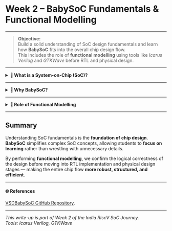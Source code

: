# Week 2 – BabySoC Fundamentals & Functional Modelling    

---

> **Objective:**  
> Build a solid understanding of SoC design fundamentals and learn how **BabySoC** fits into the overall chip design flow.  
> This includes the role of **functional modelling** using tools like *Icarus Verilog* and *GTKWave* before RTL and physical design.

---

<details>
<summary><strong>📌 What is a System-on-Chip (SoC)?</strong></summary>  



## What is a System-on-Chip (SoC)?

A System-on-Chip (SoC) is an integrated circuit that consolidates the essential components of a complete electronic system on a single silicon substrate. Instead of multiple discrete ICs on a PCB, an SoC integrates:

* CPU (Processor): Executes instructions, performs arithmetic/logic, and controls the system.

* Memory: RAM/ROM/Flash for data and instruction storage.

* Peripherals: Interfaces such as UART, SPI, I²C, GPIO, Timers, ADC/DAC for communication and control.

* Interconnect (Bus System): Links CPU, memory, and peripherals for smooth data transfer.

#### This high level of integration results in better performance, power efficiency, compactness, and cost savings — making SoCs the backbone of smartphones, IoT devices, automotive systems, and embedded platforms.

### How a System-on-Chip Works</strong></summary>

##### A System-on-Chip (SoC) powers up by loading boot instructions from ROM/Flash, and the CPU initializes the system. It **fetches, decodes, and executes instructions**, moves data via the interconnect, and interacts with peripherals using memory-mapped registers. Peripherals like timers or UART can operate semi-independently, while **power and clock management** optimize energy usage by gating unused blocks.
---
</details>   

---

<details>
<summary><strong>📌 Why BabySoC?</strong></summary>  

  
# BabySoC: A Simplified Educational SoC

**BabySoC** is a **miniature, educational System-on-Chip (SoC)** designed for learning and experimentation. Unlike commercial SoCs such as ARM Cortex or Intel processors, BabySoC is **small, modular, and easy to understand**. It is primarily intended for **learning, hands-on training, and experimentation**, rather than for production use.

---

### Core Modules  

#### Processor / Controller: A small RISC core that fetches, decodes, and executes instructions.  

#### Memory Interface: Simplified RAM/ROM to demonstrate read/write operations and bus signaling.  

#### Peripherals: LEDs, switches, counters, UART/timers for I/O interaction.  

#### Clock & Reset Logic: Ensures synchronization and initializes the system to a known state.  

---
### How Baby SoC Works – Step by Step

#### Step 1: Instruction Fetch
The CPU reads an instruction from memory (ROM).  
Each instruction tells the CPU what operation to perform.
#### Step 2: Instruction Decode
The CPU decodes the instruction to understand whether it’s:  
- An arithmetic operation
- Memory read/write  
- Peripheral interaction (like turning on an LED)
#### Step 3: Execute
The CPU executes the instruction:  
- **ALU (Arithmetic Logic Unit)** performs calculations  
- **Registers** hold temporary results
#### Step 4: Memory & Peripheral Access
If the instruction involves memory or a peripheral:  
- The CPU sends an **address** and **control signals** over the bus  
- The memory or peripheral responds with data or performs an action
#### Step 5: Write Back
The result of the operation (from ALU or memory) is stored back in a CPU register.
#### Step 6: Next Instruction
The CPU moves to the next instruction and repeats the cycle.

</details>

---
  
<details>
<summary><strong> 📌 Role of Functional Modelling</strong></summary>

Before RTL and physical design, **functional modelling** plays a crucial role in verifying the SoC’s architecture.  

####  Why it matters
- Detects **logical/architectural issues early**.  
- Reduces time wasted in later design stages.  
- Provides a **high-level behavioural simulation** to ensure that all components work together.

####  Tools Used
- **Icarus Verilog** – for compiling and simulating the design.  
- **GTKWave** – for viewing waveforms and signal interactions over time.

This stage validates the **architecture of BabySoC** and ensures correctness before synthesis and layout.

</details>

---

##  Summary

Understanding SoC fundamentals is the **foundation of chip design**.  
**BabySoC** simplifies complex SoC concepts, allowing students to **focus on learning** rather than wrestling with unnecessary details.  

By performing **functional modelling**, we confirm the logical correctness of the design before moving into RTL implementation and physical design stages — making the entire chip flow **more robust, structured, and efficient**.

---

#### 🌐 References
[VSDBabySoC GitHub Repository](https://github.com/hemanthkumardm/SFAL-VSD-SoC-Journey/tree/main/12.%20VSDBabySoC%20Project).



---

 *This write-up is part of Week 2 of the India RiscV SoC Journey.*  
 *Tools: Icarus Verilog, GTKWave*

